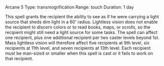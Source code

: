 Arcane 5
Type: transmogrification
Range: touch
Duration: 1 day

This spell grants the recipient the ability to see as if he were carrying a light source that sheds dim light in a 60’ radius. Lightless vision does not enable the recipient to discern colors or to read books, maps, or scrolls, so the recipient might still need a light source for some tasks. The spell can affect one recipient, plus one additional recipient per two caster levels beyond 1st. Mass lightless vision will therefore affect five recipients at 9th level, six recipients at 11th level, and seven recipients at 13th level. Each recipient must be man-sized or smaller when this spell is cast or it fails to work on that recipient.